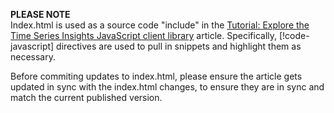 **PLEASE NOTE**  
Index.html is used as a source code "include" in the [Tutorial: Explore the Time Series Insights JavaScript client library](https://docs.microsoft.com/en-us/azure/time-series-insights/tutorial-explore-js-client-lib) article. Specifically, [!code-javascript] directives are used to pull in snippets and highlight them as necessary.

Before commiting updates to index.html, please ensure the article gets updated in sync with the index.html changes, to ensure they are in sync and match the current published version.
